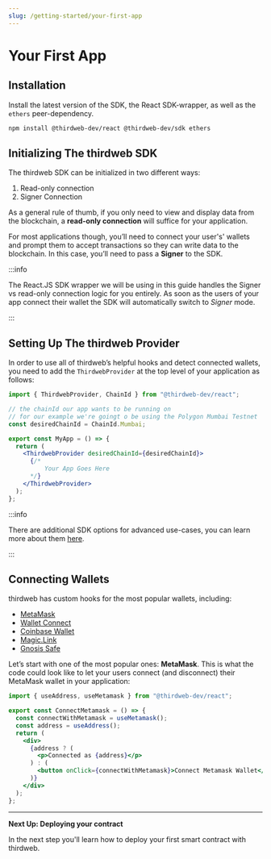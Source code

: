 ```yaml
---
slug: /getting-started/your-first-app
---
```


# Your First App

## Installation

Install the latest version of the SDK, the React SDK-wrapper, as well as the `ethers` peer-dependency.

```bash npm2yarn
npm install @thirdweb-dev/react @thirdweb-dev/sdk ethers
```

## Initializing The thirdweb SDK

The thirdweb SDK can be initialized in two different ways:

1. Read-only connection
2. Signer Connection

As a general rule of thumb, if you only need to view and display data from the blockchain, a **read-only connection** will suffice for your application.

For most applications though, you’ll need to connect your user's' wallets and prompt them to accept transactions so they can write data to the blockchain. In this case, you’ll need to pass a **Signer** to the SDK.

:::info

The React.JS SDK wrapper we will be using in this guide handles the Signer vs read-only connection logic for you entirely. As soon as the users of your app connect their wallet the SDK will automatically switch to _Signer_ mode.

:::

## Setting Up The thirdweb Provider

In order to use all of thirdweb’s helpful hooks and detect connected wallets, you need to add the `ThirdwebProvider` at the top level of your application as follows:

```jsx title="App.jsx"
import { ThirdwebProvider, ChainId } from "@thirdweb-dev/react";

// the chainId our app wants to be running on
// for our example we're goingt o be using the Polygon Mumbai Testnet
const desiredChainId = ChainId.Mumbai;

export const MyApp = () => {
  return (
    <ThirdwebProvider desiredChainId={desiredChainId}>
      {/*
          Your App Goes Here
      */}
    </ThirdwebProvider>
  );
};
```

:::info

There are additional SDK options for advanced use-cases, you can learn more about them [here](/typescript/sdk.sdkoptions#sdkoptions-type).

:::

## Connecting Wallets

thirdweb has custom hooks for the most popular wallets, including:

- [MetaMask](/react/react.usemetamask)
- [Wallet Connect](/react/react.usewalletconnect)
- [Coinbase Wallet](/react/react.usecoinbasewallet)
- [Magic.Link](/react/react.usemagic)
- [Gnosis Safe](/react/react.usegnosis)

Let’s start with one of the most popular ones: **MetaMask**.
This is what the code could look like to let your users connect (and disconnect) their MetaMask wallet in your application:

```jsx title="ConnectMetamask.jsx"
import { useAddress, useMetamask } from "@thirdweb-dev/react";

export const ConnectMetamask = () => {
  const connectWithMetamask = useMetamask();
  const address = useAddress();
  return (
    <div>
      {address ? (
        <p>Connected as {address}</p>
      ) : (
        <button onClick={connectWithMetamask}>Connect Metamask Wallet</button>
      )}
    </div>
  );
};
```

---

**Next Up: Deploying your contract**

In the next step you'll learn how to deploy your first smart contract with thirdweb.

